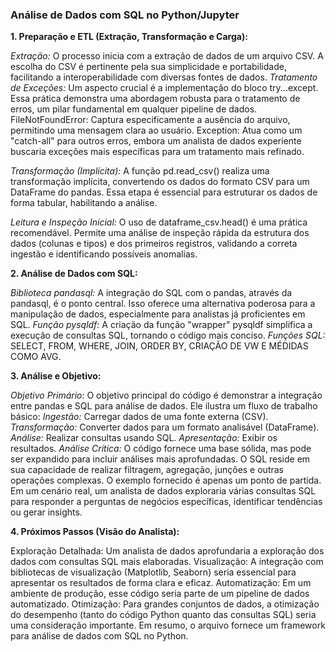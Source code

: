 ### Análise de Dados com SQL no Python/Jupyter

**1. Preparação e ETL (Extração, Transformação e Carga):**

*Extração:* O processo inicia com a extração de dados de um arquivo CSV. A escolha do CSV é pertinente pela sua simplicidade e portabilidade, facilitando a interoperabilidade com diversas fontes de dados.
*Tratamento de Exceções:* Um aspecto crucial é a implementação do bloco try...except. Essa prática demonstra uma abordagem robusta para o tratamento de erros, um pilar fundamental em qualquer pipeline de dados.
FileNotFoundError: Captura especificamente a ausência do arquivo, permitindo uma mensagem clara ao usuário.
Exception: Atua como um "catch-all" para outros erros, embora um analista de dados experiente buscaria exceções mais específicas para um tratamento mais refinado.

*Transformação (Implícita):* A função pd.read_csv() realiza uma transformação implícita, convertendo os dados do formato CSV para um DataFrame do pandas. Essa etapa é essencial para estruturar os dados de forma tabular, habilitando a análise.

*Leitura e Inspeção Inicial:* O uso de dataframe_csv.head() é uma prática recomendável. Permite uma análise de inspeção rápida da estrutura dos dados (colunas e tipos) e dos primeiros registros, validando a correta ingestão e identificando possíveis anomalias.

**2. Análise de Dados com SQL:**

*Biblioteca pandasql:* A integração do SQL com o pandas, através da pandasql, é o ponto central. Isso oferece uma alternativa poderosa para a manipulação de dados, especialmente para analistas já proficientes em SQL.
*Função pysqldf:* A criação da função "wrapper" pysqldf simplifica a execução de consultas SQL, tornando o código mais conciso.
*Funções SQL:* SELECT, FROM, WHERE, JOIN, ORDER BY, CRIAÇÃO DE VW E MÉDIDAS COMO AVG.

**3. Análise e Objetivo:**

*Objetivo Primário:* O objetivo principal do código é demonstrar a integração entre pandas e SQL para análise de dados. Ele ilustra um fluxo de trabalho básico:
*Ingestão:* Carregar dados de uma fonte externa (CSV).
*Transformação:* Converter dados para um formato analisável (DataFrame).
*Análise:* Realizar consultas usando SQL.
*Apresentação:* Exibir os resultados.
*Análise Crítica:* O código fornece uma base sólida, mas pode ser expandido para incluir análises mais aprofundadas. O SQL reside em sua capacidade de realizar filtragem, agregação, junções e outras operações complexas. O exemplo fornecido é apenas um ponto de partida. Em um cenário real, um analista de dados exploraria várias consultas SQL para responder a perguntas de negócios específicas, identificar tendências ou gerar insights.

**4. Próximos Passos (Visão do Analista):**

Exploração Detalhada: Um analista de dados aprofundaria a exploração dos dados com consultas SQL mais elaboradas.
Visualização: A integração com bibliotecas de visualização (Matplotlib, Seaborn) seria essencial para apresentar os resultados de forma clara e eficaz.
Automatização: Em um ambiente de produção, esse código seria parte de um pipeline de dados automatizado.
Otimização: Para grandes conjuntos de dados, a otimização do desempenho (tanto do código Python quanto das consultas SQL) seria uma consideração importante.
Em resumo, o arquivo fornece um framework para análise de dados com SQL no Python. 